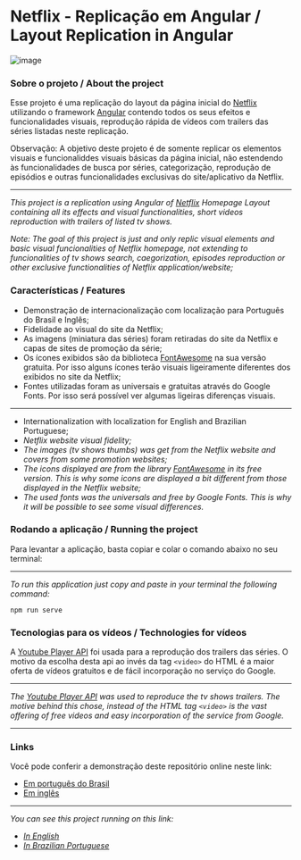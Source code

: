 # Netflix - Replicação em Angular / Layout Replication in Angular

![image](https://github.com/jgraffite/hobbies-netflix-layout-replication/assets/5160859/836c4521-dd06-48bd-b5eb-9c2b57f9d23c)


### Sobre o projeto / About the project

Esse projeto é uma replicação do layout da página inicial do [Netflix](http://www.netflix.com "Netflix") utilizando o framework [Angular](https://angular.dev) contendo todos os seus efeitos e funcionalidades visuais, reprodução rápida de vídeos com trailers das séries listadas neste replicação.

Observação: A objetivo deste projeto é de somente replicar os elementos visuais e funcionaliddes visuais básicas da página inicial, não estendendo às funcionalidades de busca por séries, categorização, reprodução de episódios e outras funcionalidades exclusivas do site/aplicativo da Netflix.

------------

*This project is a replication using Angular of [Netflix](http://www.netflix.com "Netflix") Homepage Layout containing all its effects and visual functionalities, short videos reproduction with trailers of listed tv shows.*

*Note: The goal of this project is just and only replic visual elements and basic visual funcionalities of Netflix homepage, not extending to funcionalities of tv shows search, caegorization, episodes reproduction or other exclusive functionalities of Netflix application/website;*

### Características / Features

- Demonstração de internacionalização com localização para Português do Brasil e Inglês;
- Fidelidade ao visual do site da Netflix;
- As imagens (miniatura das séries) foram retiradas do site da Netflix e capas de sites de promoção da série;
- Os ícones exibidos são da biblioteca [FontAwesome](http://fontawesome.com "FontAwesome") na sua versão gratuita. Por isso alguns ícones terão visuais ligeiramente diferentes dos exibidos no site da Netflix;
- Fontes utilizadas foram as universais e gratuitas através do Google Fonts. Por isso será possível ver algumas ligeiras diferenças visuais.

------------

- Internationalization with localization for English and Brazilian Portuguese;
- *Netflix website visual fidelity;*
- *The images (tv shows thumbs) was get from the Netflix website and covers from some promotion websites;*
- *The icons displayed are from the library [FontAwesome](http://fontawesome.com "FontAwesome") in its free version. This is why some icons are displayed a bit different from those displayed in the Netflix website;*
- *The used fonts was the universals and free by Google Fonts. This is why it will be possible to see some visual differences.*

### Rodando a aplicação / Running the project

Para levantar a aplicação, basta copiar e colar o comando abaixo no seu terminal:

------------

*To run this application just copy and paste in your terminal the following command:*

`npm run serve`


### Tecnologias para os vídeos / Technologies for vídeos

A [Youtube Player API](https://developers.google.com/youtube/iframe_api_reference?hl=pt-br "Youtube Player API") foi usada para a reprodução dos trailers das séries. O motivo da escolha desta api ao invés da tag `<video>` do HTML é a maior oferta de vídeos gratuitos e de fácil incorporação no serviço do Google.

------------

*The [Youtube Player API](https://developers.google.com/youtube/iframe_api_reference?hl=pt-br "Youtube Player API") was used to reproduce the tv shows trailers. The motive behind this chose, instead of the HTML tag `<video>` is the vast offering of free videos and easy incorporation of the service from Google.*

------------


### Links

Você pode conferir a demonstração deste repositório online neste link:

- [Em português do Brasil](https://jgraffite.github.io/netflix-layout-replication/angular/)
- [Em inglês](https://jgraffite.github.io/netflix-layout-replication/angular/en)

------------

*You can see this project running on this link:*

- *[In English](https://jgraffite.github.io/netflix-layout-replication/angular/en)*
- *[In Brazilian Portuguese](https://jgraffite.github.io/netflix-layout-replication/angular)*